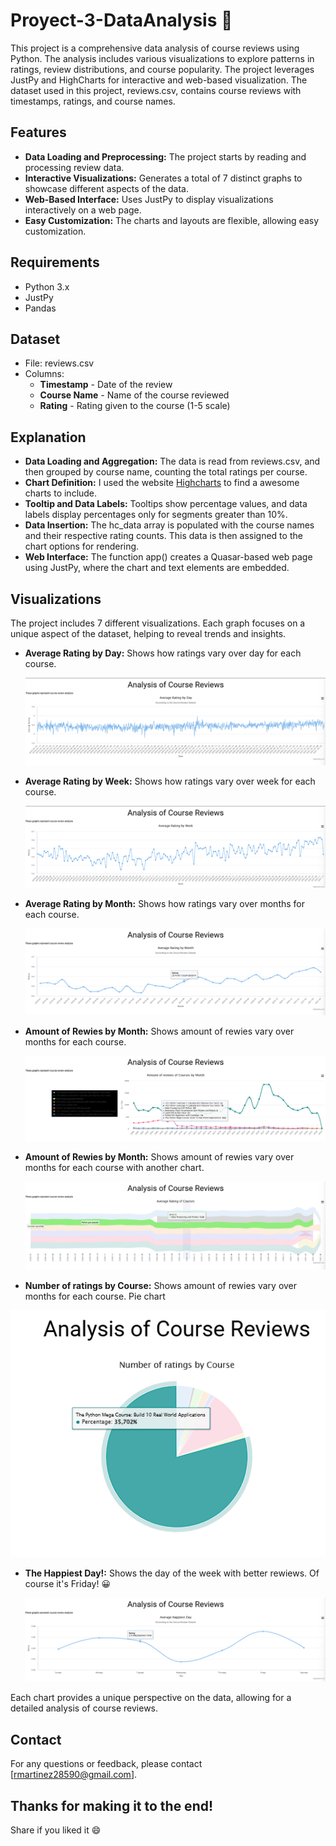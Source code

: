 # Proyect-3-DataAnalysis :floppy_disk:

This project is a comprehensive data analysis of course reviews using Python. The analysis includes various visualizations to explore patterns in ratings, review distributions, and course popularity. The project leverages
JustPy and HighCharts for interactive and web-based visualization. The dataset used in this project, reviews.csv, contains course reviews with timestamps, ratings, and course names.

## Features
- **Data Loading and Preprocessing:** The project starts by reading and processing review data.
- **Interactive Visualizations:** Generates a total of 7 distinct graphs to showcase different aspects of the data.
- **Web-Based Interface:** Uses JustPy to display visualizations interactively on a web page.
- **Easy Customization:** The charts and layouts are flexible, allowing easy customization.

## Requirements
- Python 3.x
- JustPy
- Pandas

## Dataset
- File: reviews.csv
- Columns:
  - **Timestamp** - Date of the review
  - **Course Name** - Name of the course reviewed
  - **Rating** - Rating given to the course (1-5 scale)

## Explanation
- **Data Loading and Aggregation:** The data is read from reviews.csv, and then grouped by course name, counting the total ratings per course.
- **Chart Definition:** I used the website [Highcharts](https://www.highcharts.com/?_gl=1*1gelqi3*_up*MQ..&gclid=Cj0KCQiArby5BhCDARIsAIJvjIQ-XrxE4-whwvzKVOGNa_-epyAjpwLWPbWznfXDfcNFmHO_jtTFDEkaApqbEALw_wcB) to find a awesome charts to include.
- **Tooltip and Data Labels:** Tooltips show percentage values, and data labels display percentages only for segments greater than 10%.
- **Data Insertion:** The hc_data array is populated with the course names and their respective rating counts. This data is then assigned to the chart options for rendering.
- **Web Interface:** The function app() creates a Quasar-based web page using JustPy, where the chart and text elements are embedded.

## Visualizations
The project includes 7 different visualizations. Each graph focuses on a unique aspect of the dataset, helping to reveal trends and insights.



- **Average Rating by Day:** Shows how ratings vary over day for each course.
  
  ![Average Rating by Day](/screenshots/1-av-rat-day.png)
  
- **Average Rating by Week:** Shows how ratings vary over week for each course.

  ![Average Rating by Week](/screenshots/2-av-rat-week.png)
  
- **Average Rating by Month:** Shows how ratings vary over months for each course.

  ![Average Rating by Month](/screenshots/3-av-rat-month.png)
  
- **Amount of Rewies by Month:** Shows amount of rewies vary over months for each course.

  ![Amount Ratingg by Month](/screenshots/4-av-rat-crs-month.png)
  
- **Amount of Rewies by Month:** Shows amount of rewies vary over months for each course with another chart.

  ![Amount Ratingg by Month](/screenshots/5-av-rat-crs-month-stream.png)

-  **Number of ratings by Course:** Shows amount of rewies vary over months for each course. Pie chart

  ![Amount Ratingg by Month Pie Version](/screenshots/7-av-mont-pie.png)
  
- **The Happiest Day!:** Shows the day of the week with better rewiews. Of course it's Friday! :grinning:
  
  ![Happiest Day of the Week](/screenshots/6-hap-day.png)

Each chart provides a unique perspective on the data, allowing for a detailed analysis of course reviews.

## Contact
For any questions or feedback, please contact [rmartinez28590@gmail.com].

## Thanks for making it to the end!
 Share if you liked it :smile:
  
